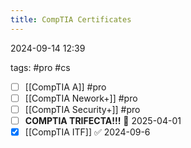 ```yaml
---
title: CompTIA Certificates
---
```

2024-09-14 12:39

tags: #pro #cs

- [ ] [[CompTIA A]] #pro 
- [ ] [[CompTIA Nework+]] #pro
- [ ] [[CompTIA Security+]] #pro
- [ ] **COMPTIA TRIFECTA!!!** 📅 2025-04-01 
- [x] [[CompTIA ITF]] ✅ 2024-09-6
